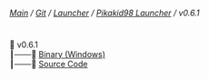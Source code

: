 ###### [Main](https://pikakid98.github.io) / [Git](https://git-pikakid98.github.io) / [Launcher](https://git-pikakid98.github.io/launcher) / [Pikakid98 Launcher](https://git-pikakid98.github.io/launcher/pikakid98-launcher) / v0.6.1
<h1></h1>

📂 v0.6.1
\
┃───📄 [Binary (Windows)](https://github.com/Git-Pikakid98/pikakid98-launcher/releases/download/v0.6.1/Pikakid98.Launcher.exe)
\
┃───📄 [Source Code](https://github.com/Git-Pikakid98/pikakid98-launcher/archive/refs/tags/v0.6.1.zip)
